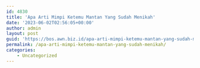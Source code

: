 ```yaml
---
id: 4830
title: 'Apa Arti Mimpi Ketemu Mantan Yang Sudah Menikah'
date: '2023-06-02T02:56:05+00:00'
author: admin
layout: post
guid: 'https://bos.awn.biz.id/apa-arti-mimpi-ketemu-mantan-yang-sudah-menikah/'
permalink: /apa-arti-mimpi-ketemu-mantan-yang-sudah-menikah/
categories:
    - Uncategorized
---
```


